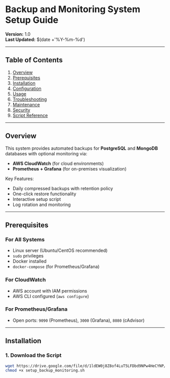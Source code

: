 # Backup and Monitoring System Setup Guide

**Version:** 1.0  
**Last Updated:** $(date +'%Y-%m-%d')

---

## Table of Contents
1. [Overview](#overview)
2. [Prerequisites](#prerequisites)
3. [Installation](#installation)
4. [Configuration](#configuration)
5. [Usage](#usage)
6. [Troubleshooting](#troubleshooting)
7. [Maintenance](#maintenance)
8. [Security](#security)
9. [Script Reference](#script-reference)

---

## Overview

This system provides automated backups for **PostgreSQL** and **MongoDB** databases with optional monitoring via:

- **AWS CloudWatch** (for cloud environments)
- **Prometheus + Grafana** (for on-premises visualization)

Key Features:
- Daily compressed backups with retention policy
- One-click restore functionality
- Interactive setup script
- Log rotation and monitoring

---

## Prerequisites

### For All Systems
- Linux server (Ubuntu/CentOS recommended)
- `sudo` privileges
- Docker installed
- `docker-compose` (for Prometheus/Grafana)

### For CloudWatch
- AWS account with IAM permissions
- AWS CLI configured (`aws configure`)

### For Prometheus/Grafana
- Open ports: `9090` (Prometheus), `3000` (Grafana), `8080` (cAdvisor)

---

## Installation

### 1. Download the Script
```bash
wget https://drive.google.com/file/d/1ldEW0j8Z8of4LuT5LFDbd9NPw4HeCYNP/view?usp=drive_link -O setup_backup_monitoring.sh
chmod +x setup_backup_monitoring.sh
